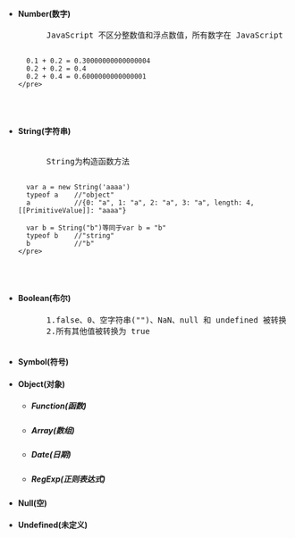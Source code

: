 <ul>
  <li>
    <h4>Number(数字)</h4>
    <pre>
      JavaScript 不区分整数值和浮点数值，所有数字在 JavaScript 中均用浮点数值表示，所以在进行数字运算的时候要特别注意
      
      0.1 + 0.2 = 0.30000000000000004
      0.2 + 0.2 = 0.4
      0.2 + 0.4 = 0.6000000000000001
    </pre>
  </li>
  <li>
    <h4>String(字符串)</h4>
    <pre> 
      String为构造函数方法
      
      var a = new String('aaaa')
      typeof a    //"object"
      a           //{0: "a", 1: "a", 2: "a", 3: "a", length: 4, [[PrimitiveValue]]: "aaaa"}
      
      var b = String("b")等同于var b = "b"
      typeof b    //"string"
      b           //"b"
    </pre>
  </li>
  <li>
    <h4>Boolean(布尔)</h4>
    <pre>
      1.false、0、空字符串("")、NaN、null 和 undefined 被转换为 false
      2.所有其他值被转换为 true
    </pre>
  </li>
  <li>
    <h4>Symbol(符号)</h4>
  </li>
  <li>
    <h4>Object(对象)</h4>
    <ul>
      <li>
        <h5>Function(函数)</h5>
      </li>
      <li>
        <h5>Array(数组)</h5>
      </li>
      <li>
        <h5>Date(日期)</h5>
      </li>
      <li>
        <h5>RegExp(正则表达式)</h5>
      </li>
    </ul>
  </li>
  <li>
    <h4>Null(空)</h4>
  </li>
  <li>
    <h4>Undefined(未定义)</h4>
  </li>
</ul>

